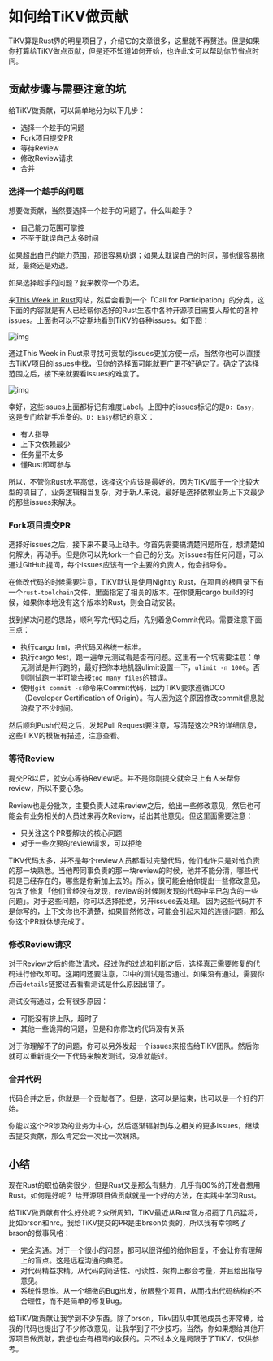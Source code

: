 # 如何给TiKV做贡献

TiKV算是Rust界的明星项目了，介绍它的文章很多，这里就不再赘述。但是如果你打算给TiKV做点贡献，但是还不知道如何开始，也许此文可以帮助你节省点时间。

## 贡献步骤与需要注意的坑

给TiKV做贡献，可以简单地分为以下几步：

- 选择一个趁手的问题
- Fork项目提交PR
- 等待Review
- 修改Review请求
- 合并

### 选择一个趁手的问题

想要做贡献，当然要选择一个趁手的问题了。什么叫趁手？

- 自己能力范围可掌控
- 不至于耽误自己太多时间

如果超出自己的能力范围，那很容易劝退；如果太耽误自己的时间，那也很容易拖延，最终还是劝退。

如果选择趁手的问题？我来教你一个办法。

来[This Week in Rust](https://this-week-in-rust.org)网站，然后会看到一个「Call for Participation」的分类，这下面的内容就是有人已经帮你选好的Rust生态中各种开源项目需要人帮忙的各种issues。上面也可以不定期地看到TiKV的各种issues。如下图：

![img](../imgs/1.png)

通过This Week in Rust来寻找可贡献的issues更加方便一点，当然你也可以直接去TiKV项目的issues中找，但你的选择面可能就更广更不好确定了。确定了选择范围之后，接下来就要看issues的难度了。

![img](../imgs/2.png)

幸好，这些issues上面都标记有难度Label。上图中的issues标记的是`D: Easy`，这是专门给新手准备的。`D: Easy`标记的意义：

- 有人指导
- 上下文依赖最少
- 任务量不太多
- 懂Rust即可参与


所以，不管你Rust水平高低，选择这个应该是最好的。因为TiKV属于一个比较大型的项目了，业务逻辑相当复杂，对于新人来说，最好是选择依赖业务上下文最少的那些issues来解决。

### Fork项目提交PR

选择好issues之后，接下来不要马上动手。你首先需要搞清楚问题所在，想清楚如何解决，再动手。但是你可以先fork一个自己的分支。对issues有任何问题，可以通过GitHub提问，每个issues应该有一个主要的负责人，他会指导你。

在修改代码的时候需要注意，TiKV默认是使用Nightly Rust，在项目的根目录下有一个`rust-toolchain`文件，里面指定了相关的版本。在你使用cargo build的时候，如果你本地没有这个版本的Rust，则会自动安装。

找到解决问题的思路，顺利写完代码之后，先别着急Commit代码。需要注意下面三点：

- 执行cargo fmt，把代码风格统一标准。
- 执行cargo test，跑一遍单元测试看是否有问题。这里有一个坑需要注意：单元测试是并行跑的，最好把你本地机器ulimit设置一下，`ulimit -n 1000`。否则测试跑一半可能会报`too many files`的错误。
- 使用`git commit -s`命令来Commit代码，因为TiKV要求遵循DCO（Developer Certification of Origin）。有人因为这个原因修改commit信息就浪费了不少时间。

然后顺利Push代码之后，发起Pull Request要注意，写清楚这次PR的详细信息，这些TiKV的模板有描述，注意查看。

### 等待Review

提交PR以后，就安心等待Review吧。并不是你刚提交就会马上有人来帮你review，所以不要心急。

Review也是分批次，主要负责人过来review之后，给出一些修改意见，然后也可能会有业务相关的人员过来再次Review，给出其他意见。但这里面需要注意：

- 只关注这个PR要解决的核心问题
- 对于一些次要的review请求，可以拒绝

TiKV代码太多，并不是每个review人员都看过完整代码，他们也许只是对他负责的那一块熟悉。当他帮同事负责的那一块review的时候，他并不能分清，哪些代码是已经存在的，哪些是你新加上去的。所以，很可能会给你提出一些修改意见，包含了修复「他们曾经没有发现，review的时候刚发现的代码中早已包含的一些问题」。对于这些问题，你可以选择拒绝，另开issues去处理。 因为这些代码并不是你写的，上下文你也不清楚，如果冒然修改，可能会引起未知的连锁问题，那么你这个PR就休想完成了。

### 修改Review请求

对于Review之后的修改请求，经过你的过滤和判断之后，选择真正需要修复的代码进行修改即可。这期间还要注意，CI中的测试是否通过。如果没有通过，需要你点击`details`链接过去看看测试是什么原因出错了。

测试没有通过，会有很多原因：

- 可能没有排上队，超时了
- 其他一些诡异的问题，但是和你修改的代码没有关系

对于你理解不了的问题，你可以另外发起一个issues来报告给TiKV团队。然后你就可以重新提交一下代码来触发测试，没准就能过。

### 合并代码

代码合并之后，你就是一个贡献者了。但是，这可以是结束，也可以是一个好的开始。

你能以这个PR涉及的业务为中心，然后逐渐辐射到与之相关的更多issues，继续去提交贡献，那么肯定会一次比一次娴熟。

## 小结

现在Rust的职位确实很少，但是Rust又是那么有魅力，几乎有80%的开发者想用Rust。如何是好呢？ 给开源项目做贡献就是一个好的方法，在实践中学习Rust。

给TiKV做贡献有什么好处呢？众所周知，TiKV最近从Rust官方招揽了几员猛将，比如brson和nrc。我给TiKV提交的PR是由brson负责的，所以我有幸领略了brson的做事风格：

- 完全沟通。对于一个很小的问题，都可以很详细的给你回复，不会让你有理解上的盲点。这是远程沟通的典范。
- 对代码精益求精。从代码的简洁性、可读性、架构上都会考量，并且给出指导意见。
- 系统性思维。从一个细微的Bug出发，放眼整个项目，从而找出代码结构的不合理性，而不是简单的修复Bug。

给TiKV做贡献让我学到不少东西。除了brson，Tikv团队中其他成员也非常棒，给我的代码也提出了不少修改意见，让我学到了不少技巧。当然，你如果想给其他开源项目做贡献，我想也会有相同的收获的。只不过本文是局限于了TiKV，仅供参考。


